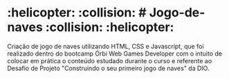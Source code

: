 <h1>:helicopter: :collision: # Jogo-de-naves  :collision: :helicopter:</h1>

Criação de jogo de naves utilizando HTML, CSS e Javascript, que foi realizado dentro do bootcamp Órbi Web Games Developer com o intuito de colocar em prática o conteúdo estudado durante o curso e referente ao Desafio de Projeto "Construindo o seu primeiro jogo de naves" da DIO.

